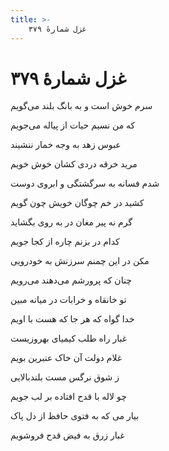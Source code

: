 ```yaml
---
title: >-
    غزل شمارهٔ ۳۷۹
---
```

# غزل شمارهٔ ۳۷۹

<div class="b" id="bn1"><div class="m1"><p>سرم خوش است و به بانگ بلند می‌گویم</p></div>
<div class="m2"><p>که من نسیم حیات از پیاله می‌جویم</p></div></div>
<div class="b" id="bn2"><div class="m1"><p>عبوس زهد به وجه خمار ننشیند</p></div>
<div class="m2"><p>مرید خرقه دردی کشان خوش خویم</p></div></div>
<div class="b" id="bn3"><div class="m1"><p>شدم فسانه به سرگشتگی و ابروی دوست</p></div>
<div class="m2"><p>کشید در خم چوگان خویش چون گویم</p></div></div>
<div class="b" id="bn4"><div class="m1"><p>گرم نه پیر مغان در به روی بگشاید</p></div>
<div class="m2"><p>کدام در بزنم چاره از کجا جویم</p></div></div>
<div class="b" id="bn5"><div class="m1"><p>مکن در این چمنم سرزنش به خودرویی</p></div>
<div class="m2"><p>چنان که پرورشم می‌دهند می‌رویم</p></div></div>
<div class="b" id="bn6"><div class="m1"><p>تو خانقاه و خرابات در میانه مبین</p></div>
<div class="m2"><p>خدا گواه که هر جا که هست با اویم</p></div></div>
<div class="b" id="bn7"><div class="m1"><p>غبار راه طلب کیمیای بهروزیست</p></div>
<div class="m2"><p>غلام دولت آن خاک عنبرین بویم</p></div></div>
<div class="b" id="bn8"><div class="m1"><p>ز شوق نرگس مست بلندبالایی</p></div>
<div class="m2"><p>چو لاله با قدح افتاده بر لب جویم</p></div></div>
<div class="b" id="bn9"><div class="m1"><p>بیار می که به فتوی حافظ از دل پاک</p></div>
<div class="m2"><p>غبار زرق به فیض قدح فروشویم</p></div></div>